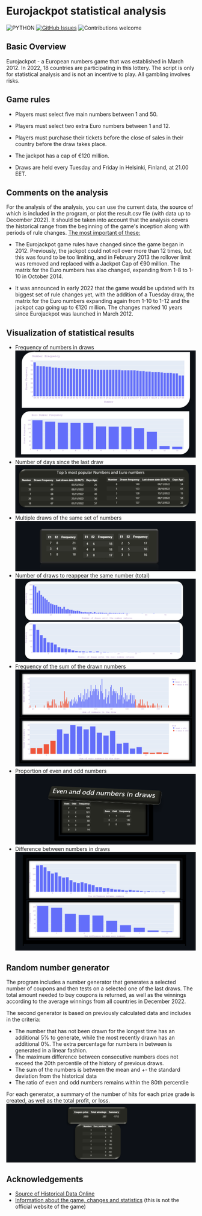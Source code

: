 # Eurojackpot statistical analysis

![PYTHON](https://img.shields.io/badge/Python-3.9.2-blue.svg)
[![GitHub Issues](https://img.shields.io/github/issues/mateuszschab/Eurojackpot-statistics.svg)](https://github.com/mateuszschab/Eurojackpot-statistics/issues)
![Contributions welcome](https://img.shields.io/badge/contributions-welcome-orange.svg)

## Basic Overview
Eurojackpot - a European numbers game that was established in March 2012. In 2022, 18 countries are participating in this lottery.
The script is only for statistical analysis and is not an incentive to play. All gambling involves risks. 

## Game rules
+ Players must select five main numbers between 1 and 50.

+ Players must select two extra Euro numbers between 1 and 12.

+ Players must purchase their tickets before the close of sales in their country before the draw takes place.

+ The jackpot has a cap of €120 million.

+ Draws are held every Tuesday and Friday in Helsinki, Finland, at 21.00 EET.

## Comments on the analysis
For the analysis of the analysis, you can use the current data, the source of which is included in the program, or plot the result.csv file (with data up to December 2022). It should be taken into account that the analysis covers the historical range from the beginning of the game's inception along with periods of rule changes. 
[The most important of these:](https://www.euro-jackpot.net/en/rules)
+ The Eurojackpot game rules have changed since the game began in 2012. Previously, the jackpot could not roll over more than 12 times, but this was found to be too limiting, and in February 2013 the rollover limit was removed and replaced with a Jackpot Cap of €90 million. The matrix for the Euro numbers has also changed, expanding from 1-8 to 1-10 in October 2014.

+ It was announced in early 2022 that the game would be updated with its biggest set of rule changes yet, with the addition of a Tuesday draw, the matrix for the Euro numbers expanding again from 1-10 to 1-12 and the jackpot cap going up to €120 million. The changes marked 10 years since Eurojackpot was launched in March 2012.

## Visualization of statistical results
+ Frequency of numbers in draws
![Example](https://github.com/mateuszschab/Eurojackpot-statistics/blob/main/img_project/number_freq_1.png)
+ Number of days since the last draw
![Example](https://github.com/mateuszschab/Eurojackpot-statistics/blob/main/img_project/number_freq_2.png)
+ Multiple draws of the same set of numbers
![Example](https://github.com/mateuszschab/Eurojackpot-statistics/blob/main/img_project/multi_draw_1.png)
+ Number of draws to reappear the same number (total)
![Example](https://github.com/mateuszschab/Eurojackpot-statistics/blob/main/img_project/redraw_single_number_1.png)
+ Frequency of the sum of the drawn numbers
![Example](https://github.com/mateuszschab/Eurojackpot-statistics/blob/main/img_project/sum_freq_1.png)
+ Proportion of even and odd numbers
![Example](https://github.com/mateuszschab/Eurojackpot-statistics/blob/main/img_project/even_odds_1.png)
+ Difference between numbers in draws
![Example](https://github.com/mateuszschab/Eurojackpot-statistics/blob/main/img_project/diff_number_freq_1.png)

## Random number generator

The program includes a number generator that generates a selected number of coupons and then tests on a selected one of the last draws. The total amount needed to buy coupons is returned, as well as the winnings according to the average winnings from all countries in December 2022.

The second generator is based on previously calculated data and includes in the criteria:
+ The number that has not been drawn for the longest time has an additional 5% to generate, while the most recently drawn has an additional 0%. The extra percentage for numbers in between is generated in a linear fashion.
+ The maximum difference between consecutive numbers does not exceed the 20th percentile of the history of previous draws.
+ The sum of the numbers is between the mean and +- the standard deviation from the historical data
+ The ratio of even and odd numbers remains within the 80th percentile

For each generator, a summary of the number of hits for each prize grade is created, as well as the total profit, or loss.
![Example](https://github.com/mateuszschab/Eurojackpot-statistics/blob/main/img_project/generator_result.png)

**Acknowledgements**
---
+ [Source of Historical Data Online](multipasko.pl)
+ [Information about the game, changes and statistics](https://www.euro-jackpot.net/en/how-to-play) (this is not the official website of the game)

